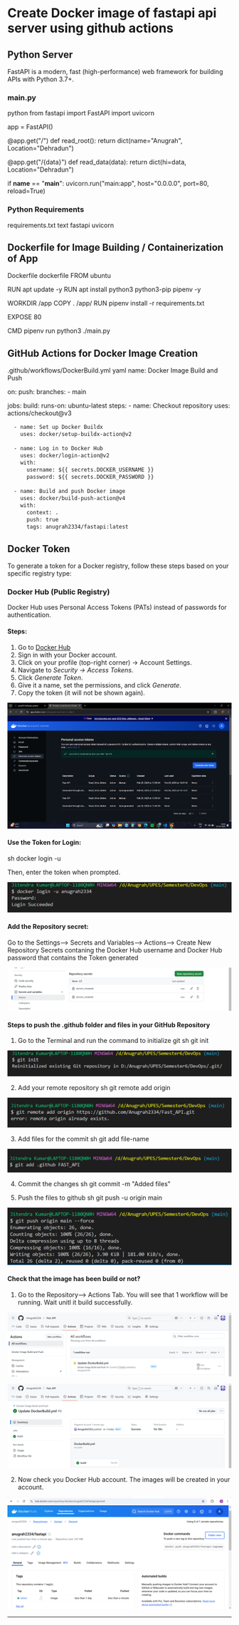 # Create Docker image of fastapi api server using github actions

## Python Server

FastAPI is a modern, fast (high-performance) web framework for building APIs with Python 3.7+.

### main.py
python
from fastapi import FastAPI
import uvicorn

app = FastAPI()

@app.get("/")
def read_root():
    return dict(name="Anugrah", Location="Dehradun")

@app.get("/{data}")
def read_data(data):
    return dict(hi=data, Location="Dehradun")

if __name__ == "__main__":
    uvicorn.run("main:app", host="0.0.0.0", port=80, reload=True)


### Python Requirements
requirements.txt
text
fastapi
uvicorn


## Dockerfile for Image Building / Containerization of App

Dockerfile
dockerfile
FROM ubuntu

RUN apt update -y
RUN apt install python3 python3-pip pipenv -y

WORKDIR /app
COPY . /app/
RUN pipenv install -r requirements.txt

EXPOSE 80

CMD pipenv run python3 ./main.py



## GitHub Actions for Docker Image Creation

.github/workflows/DockerBuild.yml
yaml
name: Docker Image Build and Push

on:
  push:
    branches:
      - main

jobs:
  build:
    runs-on: ubuntu-latest
    steps: 
      - name: Checkout repository
        uses: actions/checkout@v3

      - name: Set up Docker Buildx
        uses: docker/setup-buildx-action@v2

      - name: Log in to Docker Hub
        uses: docker/login-action@v2
        with:
          username: ${{ secrets.DOCKER_USERNAME }}  
          password: ${{ secrets.DOCKER_PASSWORD }}  

      - name: Build and push Docker image
        uses: docker/build-push-action@v4
        with:
          context: .
          push: true
          tags: anugrah2334/fastapi:latest



## Docker Token
To generate a token for a Docker registry, follow these steps based on your specific registry type:

### Docker Hub (Public Registry)
Docker Hub uses Personal Access Tokens (PATs) instead of passwords for authentication.

#### Steps:
1. Go to [Docker Hub](https://hub.docker.com/)
2. Sign in with your Docker account.
3. Click on your profile (top-right corner) → Account Settings.
4. Navigate to *Security → Access Tokens*.
5. Click *Generate Token*.
6. Give it a name, set the permissions, and click *Generate*.
7. Copy the token (it will not be shown again).

![Example Image](https://github.com/Ayush-hh/FastAPI/blob/main/SS1.png)

#### Use the Token for Login:
sh
docker login -u <your-docker-username> 

Then, enter the token when prompted.

![Example Image](https://github.com/Anugrah2334/Fast_API/blob/main/Screenshot2.png)

#### Add the Repository secret:
Go to the Settings--> Secrets and Variables--> Actions--> Create New Repository Secrets contaning the Docker Hub username and Docker Hub password that contains the Token generated

![Example Image](https://github.com/Anugrah2334/Fast_API/blob/main/Screenshot3.png)

#### Steps to push the .github folder and files in your GitHub Repository
1. Go to the Terminal and run the command to initialize git
sh
git init

![Example Image](https://github.com/Anugrah2334/Fast_API/blob/main/Screenshot4.png)

2. Add your remote repository
sh
git remote add origin <your-github-repo-url>

![Example Image](https://github.com/Anugrah2334/Fast_API/blob/main/Screenshot5.png)

3. Add files for the commit
sh
git add file-name

![Example Image](https://github.com/Anugrah2334/Fast_API/blob/main/Screenshot6.png)

4. Commit the changes
sh
git commit -m "Added files"


5. Push the files to github
sh
git push -u origin main

![Example Image](https://github.com/Anugrah2334/Fast_API/blob/main/Screenshot7.png)

#### Check that the image has been build or not?
1. Go to the Repository--> Actions Tab. You will see that 1 workflow will be running. Wait unitl it build successfully.

![Example Image](https://github.com/Anugrah2334/Fast_API/blob/main/Screenshot8.png)

![Example Image](https://github.com/Anugrah2334/Fast_API/blob/main/Screenshot9.png)

2. Now check you Docker Hub account. The images will be created in your account.

![Example Image](https://github.com/Anugrah2334/Fast_API/blob/main/Screenshot10.png)

---
